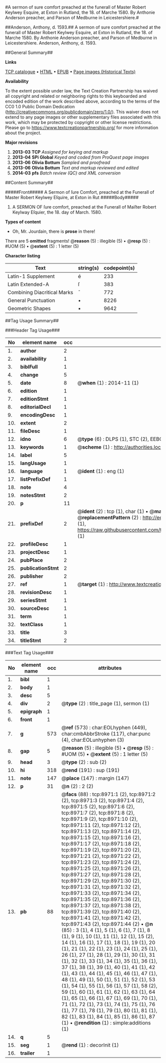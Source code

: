 #A sermon of sure comfort preached at the funerall of Master Robert Keylwey Esquire, at Exton in Rutland, the 18. of Marche 1580. By Anthonie Anderson preacher, and Parson of Medburne in Leicestershiere.#

##Anderson, Anthony, d. 1593.##
A sermon of sure comfort preached at the funerall of Master Robert Keylwey Esquire, at Exton in Rutland, the 18. of Marche 1580. By Anthonie Anderson preacher, and Parson of Medburne in Leicestershiere.
Anderson, Anthony, d. 1593.

##General Summary##

**Links**

[TCP catalogue](http://www.ota.ox.ac.uk/tcp/)  • 
[HTML](http://tei.it.ox.ac.uk/tcp/Texts-HTML/free/A19/A19277.html)  • 
[EPUB](http://tei.it.ox.ac.uk/tcp/Texts-EPUB/free/A19/A19277.epub) • 
[Page images (Historical Texts)](https://historicaltexts.jisc.ac.uk/eebo-99844182e)

**Availability**

To the extent possible under law, the Text Creation Partnership has waived all copyright and related or neighboring rights to this keyboarded and encoded edition of the work described above, according to the terms of the CC0 1.0 Public Domain Dedication (http://creativecommons.org/publicdomain/zero/1.0/). This waiver does not extend to any page images or other supplementary files associated with this work, which may be protected by copyright or other license restrictions. Please go to https://www.textcreationpartnership.org/ for more information about the project.

**Major revisions**

1. __2013-03__ __TCP__ *Assigned for keying and markup*
1. __2013-04__ __SPi Global__ *Keyed and coded from ProQuest page images*
1. __2013-06__ __Olivia Bottum__ *Sampled and proofread*
1. __2013-06__ __Olivia Bottum__ *Text and markup reviewed and edited*
1. __2014-03__ __pfs__ *Batch review (QC) and XML conversion*

##Content Summary##

#####Front#####
A Sermon of ſure Comfort, preached at the Funerall of Master Robert Keylwey Eſquire, at Exton in Rut
#####Body#####

1. A SERMON OF ſure comfort, preached at the Funerall of Maiſter Robert Keylway Eſquier, the 18. day of March. 1580.

**Types of content**

  * Oh, Mr. Jourdain, there is **prose** in there!

There are 5 **omitted** fragments! 
 @__reason__ (5) : illegible (5)  •  @__resp__ (5) : #UOM (5)  •  @__extent__ (5) : 1 letter (5)

**Character listing**


|Text|string(s)|codepoint(s)|
|---|---|---|
|Latin-1 Supplement|é|233|
|Latin Extended-A|ſ|383|
|Combining             Diacritical Marks|̄|772|
|General Punctuation|•|8226|
|Geometric Shapes|▪|9642|

##Tag Usage Summary##

###Header Tag Usage###

|No|element name|occ|attributes|
|---|---|---|---|
|1.|__author__|2||
|2.|__availability__|1||
|3.|__biblFull__|1||
|4.|__change__|5||
|5.|__date__|8| @__when__ (1) : 2014-11 (1)|
|6.|__edition__|1||
|7.|__editionStmt__|1||
|8.|__editorialDecl__|1||
|9.|__encodingDesc__|1||
|10.|__extent__|2||
|11.|__fileDesc__|1||
|12.|__idno__|6| @__type__ (6) : DLPS (1), STC (2), EEBO-CITATION (1), PROQUEST (1), VID (1)|
|13.|__keywords__|1| @__scheme__ (1) : http://authorities.loc.gov/ (1)|
|14.|__label__|5||
|15.|__langUsage__|1||
|16.|__language__|1| @__ident__ (1) : eng (1)|
|17.|__listPrefixDef__|1||
|18.|__note__|4||
|19.|__notesStmt__|2||
|20.|__p__|11||
|21.|__prefixDef__|2| @__ident__ (2) : tcp (1), char (1)  •  @__matchPattern__ (2) : ([0-9\-]+):([0-9IVX]+) (1), (.+) (1)  •  @__replacementPattern__ (2) : http://eebo.chadwyck.com/downloadtiff?vid=$1&page=$2 (1), https://raw.githubusercontent.com/textcreationpartnership/Texts/master/tcpchars.xml#$1 (1)|
|22.|__profileDesc__|1||
|23.|__projectDesc__|1||
|24.|__pubPlace__|2||
|25.|__publicationStmt__|2||
|26.|__publisher__|2||
|27.|__ref__|1| @__target__ (1) : http://www.textcreationpartnership.org/docs/. (1)|
|28.|__revisionDesc__|1||
|29.|__seriesStmt__|1||
|30.|__sourceDesc__|1||
|31.|__term__|1||
|32.|__textClass__|1||
|33.|__title__|3||
|34.|__titleStmt__|2||


###Text Tag Usage###

|No|element name|occ|attributes|
|---|---|---|---|
|1.|__bibl__|1||
|2.|__body__|1||
|3.|__desc__|5||
|4.|__div__|2| @__type__ (2) : title_page (1), sermon (1)|
|5.|__epigraph__|1||
|6.|__front__|1||
|7.|__g__|573| @__ref__ (573) : char:EOLhyphen (449), char:cmbAbbrStroke (117), char:punc (4), char:EOLunhyphen (3)|
|8.|__gap__|5| @__reason__ (5) : illegible (5)  •  @__resp__ (5) : #UOM (5)  •  @__extent__ (5) : 1 letter (5)|
|9.|__head__|3| @__type__ (2) : sub (2)|
|10.|__hi__|318| @__rend__ (191) : sup (191)|
|11.|__note__|147| @__place__ (147) : margin (147)|
|12.|__p__|31| @__n__ (2) : 2 (2)|
|13.|__pb__|88| @__facs__ (88) : tcp:8971:1 (2), tcp:8971:2 (2), tcp:8971:3 (2), tcp:8971:4 (2), tcp:8971:5 (2), tcp:8971:6 (2), tcp:8971:7 (2), tcp:8971:8 (2), tcp:8971:9 (2), tcp:8971:10 (2), tcp:8971:11 (2), tcp:8971:12 (2), tcp:8971:13 (2), tcp:8971:14 (2), tcp:8971:15 (2), tcp:8971:16 (2), tcp:8971:17 (2), tcp:8971:18 (2), tcp:8971:19 (2), tcp:8971:20 (2), tcp:8971:21 (2), tcp:8971:22 (2), tcp:8971:23 (2), tcp:8971:24 (2), tcp:8971:25 (2), tcp:8971:26 (2), tcp:8971:27 (2), tcp:8971:28 (2), tcp:8971:29 (2), tcp:8971:30 (2), tcp:8971:31 (2), tcp:8971:32 (2), tcp:8971:33 (2), tcp:8971:34 (2), tcp:8971:35 (2), tcp:8971:36 (2), tcp:8971:37 (2), tcp:8971:38 (2), tcp:8971:39 (2), tcp:8971:40 (2), tcp:8971:41 (2), tcp:8971:42 (2), tcp:8971:43 (2), tcp:8971:44 (2)  •  @__n__ (85) : 3 (1), 4 (1), 5 (1), 6 (1), 7 (1), 8 (1), 9 (1), 10 (1), 11 (1), 12 (1), 15 (2), 14 (1), 16 (1), 17 (1), 18 (1), 19 (1), 20 (1), 21 (1), 22 (1), 23 (1), 24 (1), 25 (1), 26 (1), 27 (1), 28 (1), 29 (1), 30 (1), 31 (1), 32 (1), 33 (1), 34 (1), 35 (1), 36 (1), 37 (1), 38 (1), 39 (1), 40 (1), 41 (1), 42 (1), 43 (1), 44 (1), 45 (1), 46 (1), 47 (1), 48 (1), 49 (1), 50 (1), 51 (1), 52 (1), 53 (1), 54 (1), 55 (1), 56 (1), 57 (1), 58 (2), 59 (1), 60 (1), 61 (1), 62 (1), 63 (1), 64 (1), 65 (1), 66 (1), 67 (1), 69 (1), 70 (1), 71 (1), 72 (1), 73 (1), 74 (1), 75 (1), 76 (1), 77 (1), 78 (1), 79 (1), 80 (1), 81 (1), 82 (1), 83 (1), 84 (1), 85 (1), 86 (1), 87 (1)  •  @__rendition__ (1) : simple:additions (1)|
|14.|__q__|5||
|15.|__seg__|1| @__rend__ (1) : decorInit (1)|
|16.|__trailer__|1||
